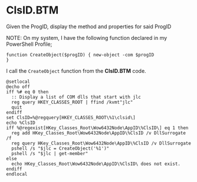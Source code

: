# ClsID.BTM
Given the ProgID, display the method and properties for said ProgID

NOTE:
On my system, I have the following function declared in my PowerShell Profile;

<code>function CreateObject($progID)
 {
 	new-object -com $progID
 }</code>

I call the <code>CreateObject</code> function from the <b>ClsID.BTM</b> code.

```dos
@setlocal
@echo off
iff %# eq 0 then
  :: Display a list of COM dlls that start with jlc
  reg query HKEY_CLASSES_ROOT | ffind /kvmt"jlc"
  quit
endiff
set ClsID=%@regquery[HKEY_CLASSES_ROOT\%1\clsid\]
echo %ClsID
iff %@regexist[HKey_Classes_Root\Wow6432Node\AppID\%ClsID\] eq 1 then
  reg add HKey_Classes_Root\Wow6432Node\AppID\%ClsID /v DllSurrogate /f
  reg query HKey_Classes_Root\Wow6432Node\AppID\%ClsID /v DllSurrogate
  pshell /s "$jlc = CreateObject('%1')"
  pshell /s "$jlc | get-member"
else
  echo HKey_Classes_Root\Wow6432Node\AppID\%ClsID\ does not exist.
endiff
endlocal
```
